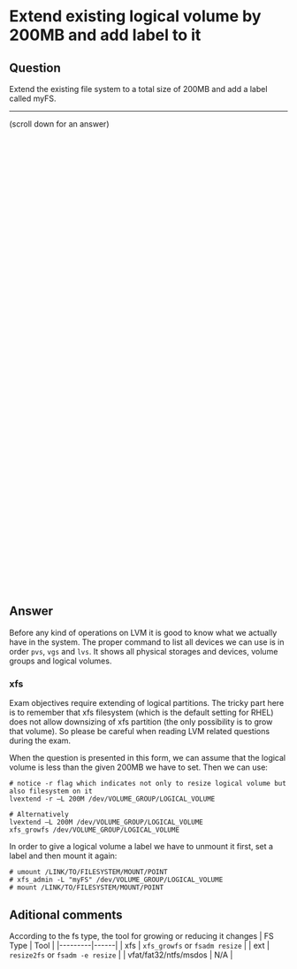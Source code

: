 # Extend existing logical volume by 200MB and add label to it 

## Question
Extend the existing file system to a total size of 200MB and add a label called myFS.

***
(scroll down for an answer)

<br/><br/><br/><br/><br/><br/><br/><br/><br/><br/><br/><br/><br/><br/><br/><br/><br/><br/><br/><br/><br/><br/><br/><br/>
<br/><br/><br/><br/><br/><br/><br/><br/><br/><br/><br/><br/><br/><br/><br/><br/><br/><br/><br/><br/><br/><br/><br/><br/>

## Answer
Before any kind of operations on LVM it is good to know what we actually have in the system. The proper command to list all devices we can use is in order `pvs`, `vgs` and `lvs`. It shows all physical storages and devices, volume groups and logical volumes.

### xfs
Exam objectives require extending of logical partitions. The tricky part here is to remember that xfs filesystem (which is the default setting for RHEL) does not allow downsizing of xfs partition (the only possibility is to grow that volume). So please be careful when reading LVM related questions during the exam.
  
When the question is presented in this form, we can assume that the logical volume is less than the given 200MB we have to set. Then we can use: 
```
# notice -r flag which indicates not only to resize logical volume but also filesystem on it
lvextend -r –L 200M /dev/VOLUME_GROUP/LOGICAL_VOLUME

# Alternatively
lvextend –L 200M /dev/VOLUME_GROUP/LOGICAL_VOLUME
xfs_growfs /dev/VOLUME_GROUP/LOGICAL_VOLUME
```

In order to give a logical volume a label we have to unmount it first, set a label and then mount it again:
```
# umount /LINK/TO/FILESYSTEM/MOUNT/POINT
# xfs_admin -L "myFS" /dev/VOLUME_GROUP/LOGICAL_VOLUME
# mount /LINK/TO/FILESYSTEM/MOUNT/POINT
```

## Aditional comments
According to the fs type, the tool for growing or reducing it changes
| FS Type | Tool |
|---------|------|
| xfs | `xfs_growfs` or `fsadm resize` |
| ext | `resize2fs` or `fsadm -e resize` |
| vfat/fat32/ntfs/msdos | N/A |
